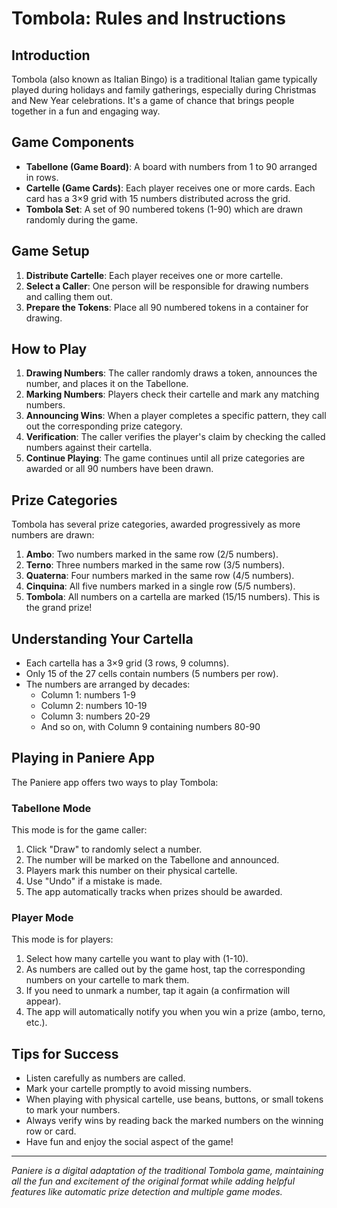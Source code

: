 # Tombola: Rules and Instructions

## Introduction

Tombola (also known as Italian Bingo) is a traditional Italian game typically played during holidays and family gatherings, especially during Christmas and New Year celebrations. It's a game of chance that brings people together in a fun and engaging way.

## Game Components

- **Tabellone (Game Board)**: A board with numbers from 1 to 90 arranged in rows.
- **Cartelle (Game Cards)**: Each player receives one or more cards. Each card has a 3×9 grid with 15 numbers distributed across the grid.
- **Tombola Set**: A set of 90 numbered tokens (1-90) which are drawn randomly during the game.

## Game Setup

1. **Distribute Cartelle**: Each player receives one or more cartelle.
2. **Select a Caller**: One person will be responsible for drawing numbers and calling them out.
3. **Prepare the Tokens**: Place all 90 numbered tokens in a container for drawing.

## How to Play

1. **Drawing Numbers**: The caller randomly draws a token, announces the number, and places it on the Tabellone.
2. **Marking Numbers**: Players check their cartelle and mark any matching numbers.
3. **Announcing Wins**: When a player completes a specific pattern, they call out the corresponding prize category.
4. **Verification**: The caller verifies the player's claim by checking the called numbers against their cartella.
5. **Continue Playing**: The game continues until all prize categories are awarded or all 90 numbers have been drawn.

## Prize Categories

Tombola has several prize categories, awarded progressively as more numbers are drawn:

1. **Ambo**: Two numbers marked in the same row (2/5 numbers).
2. **Terno**: Three numbers marked in the same row (3/5 numbers).
3. **Quaterna**: Four numbers marked in the same row (4/5 numbers).
4. **Cinquina**: All five numbers marked in a single row (5/5 numbers).
5. **Tombola**: All numbers on a cartella are marked (15/15 numbers). This is the grand prize!

## Understanding Your Cartella

- Each cartella has a 3×9 grid (3 rows, 9 columns).
- Only 15 of the 27 cells contain numbers (5 numbers per row).
- The numbers are arranged by decades:
  - Column 1: numbers 1-9
  - Column 2: numbers 10-19
  - Column 3: numbers 20-29
  - And so on, with Column 9 containing numbers 80-90

## Playing in Paniere App

The Paniere app offers two ways to play Tombola:

### Tabellone Mode

This mode is for the game caller:

1. Click "Draw" to randomly select a number.
2. The number will be marked on the Tabellone and announced.
3. Players mark this number on their physical cartelle.
4. Use "Undo" if a mistake is made.
5. The app automatically tracks when prizes should be awarded.

### Player Mode

This mode is for players:

1. Select how many cartelle you want to play with (1-10).
2. As numbers are called out by the game host, tap the corresponding numbers on your cartelle to mark them.
3. If you need to unmark a number, tap it again (a confirmation will appear).
4. The app will automatically notify you when you win a prize (ambo, terno, etc.).

## Tips for Success

- Listen carefully as numbers are called.
- Mark your cartelle promptly to avoid missing numbers.
- When playing with physical cartelle, use beans, buttons, or small tokens to mark your numbers.
- Always verify wins by reading back the marked numbers on the winning row or card.
- Have fun and enjoy the social aspect of the game!

---

*Paniere is a digital adaptation of the traditional Tombola game, maintaining all the fun and excitement of the original format while adding helpful features like automatic prize detection and multiple game modes.*
